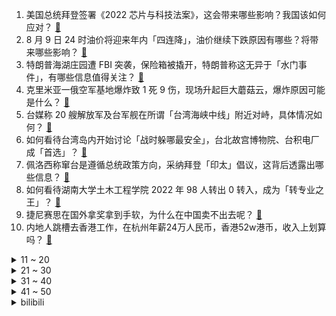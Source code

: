 1. 美国总统拜登签署《2022 芯片与科技法案》，这会带来哪些影响？我国该如何应对？ [:link:](https://www.zhihu.com/question/546924831)
2. 8 月 9 日 24 时油价将迎来年内「四连降」，油价继续下跌原因有哪些？将带来哪些影响？ [:link:](https://www.zhihu.com/question/547342986)
3. 特朗普海湖庄园遭 FBI 突袭，保险箱被撬开，特朗普称这无异于「水门事件」，有哪些信息值得关注？ [:link:](https://www.zhihu.com/question/547641422)
4. 克里米亚一俄空军基地爆炸致 1 死 9 伤，现场升起巨大蘑菇云，爆炸原因可能是什么？ [:link:](https://www.zhihu.com/question/547731573)
5. 台媒称 20 艘解放军及台军舰在所谓「台湾海峡中线」附近对峙，具体情况如何？ [:link:](https://www.zhihu.com/question/547698439)
6. 如何看待台湾岛内开始讨论「战时躲哪最安全」，台北故宫博物院、台积电厂成「首选」？ [:link:](https://www.zhihu.com/question/547624492)
7. 佩洛西称窜台是遵循总统政策方向，采纳拜登「印太」倡议，这背后透露出哪些信息？ [:link:](https://www.zhihu.com/question/547755162)
8. 如何看待湖南大学土木工程学院 2022 年 98 人转出 0 转入，成为「转专业之王」？ [:link:](https://www.zhihu.com/question/547254904)
9. 捷尼赛思在国外拿奖拿到手软，为什么在中国卖不出去呢？ [:link:](https://www.zhihu.com/question/547335025)
10. 内地人跳槽去香港工作，在杭州年薪24万人民币，香港52w港币，收入上划算吗？ [:link:](https://www.zhihu.com/question/533646266)
<details>
<summary>11 ~ 20</summary>

11. 外交部回应是否反制台湾地区炮击演练，称「以武拒统的图谋注定是螳臂当车」，有哪些信息值得关注？ [:link:](https://www.zhihu.com/question/547679419)
12. 媒体报道特朗普多次撕毁文件冲进马桶，致白宫厕所堵塞，其真实性如何？ [:link:](https://www.zhihu.com/question/547677022)
13. 日本前官员称「韩国曾是殖民地，日本应领导韩国」，外交部称「对殖民历史不以为耻反以为荣」，对此你怎么看？ [:link:](https://www.zhihu.com/question/547681329)
14. 各位会不会对作家江南感到可惜? [:link:](https://www.zhihu.com/question/534522677)
15. 孩子问「别的小朋友主动打我，老师让他道歉了，为什么我就必须得说没关系」，如何回答？ [:link:](https://www.zhihu.com/question/534678898)
16. 8 月 9 日厦门新增 3 例本土确诊病例，目前厦门防疫措施如何？ [:link:](https://www.zhihu.com/question/547653698)
17. 你见过最完美的户型是什么样子的？ [:link:](https://www.zhihu.com/question/351134471)
18. 北京市消协要求每日优鲜公布退费方案， 提出务必妥善处理消费者投诉，你认为遇到退费难题该如何解决？ [:link:](https://www.zhihu.com/question/547686777)
19. 北京地铁 2 号线一乘客翻入轨道，现已身亡，此事反映出地铁设计或管理方面存在哪些安全隐患？ [:link:](https://www.zhihu.com/question/547645764)
20. 2022 LPL 夏季赛 TES 0:2 不敌 V5 十三连胜中断，如何评价这场比赛？ [:link:](https://www.zhihu.com/question/547710968)
</details>
<details>
<summary>21 ~ 30</summary>

21. 芯片大基金又有 3 人被查，其中 2 人为 80 后，多家上市公司紧急公告，哪些信息值得关注？ [:link:](https://www.zhihu.com/question/547725588)
22. 美军里根号航母再次掉头并朝东北方向行驶，这释放了什么信号？ [:link:](https://www.zhihu.com/question/547702616)
23. 上海警方通报男子七夕节凌晨殴打女友，因琐事争执，现已行拘，他将面临哪些处罚？ [:link:](https://www.zhihu.com/question/547284459)
24. 中方表示坚决反对美英澳核潜艇合作、在亚太复制「核共享」，释放了什么信号？ [:link:](https://www.zhihu.com/question/547617204)
25. 为什么现在物质生活越来越好了，但人却越来越难快乐了？ [:link:](https://www.zhihu.com/question/544282789)
26. Billboard 正式官宣进入中国，是否会受到国内打榜风潮的干扰？会成为国内有公信力的榜单吗？ [:link:](https://www.zhihu.com/question/547639284)
27. 为什么最近新研发的空调很少以制冷为卖点了？ [:link:](https://www.zhihu.com/question/547631781)
28. 你的家族里出现过的最显赫的人有多显赫？ [:link:](https://www.zhihu.com/question/40241516)
29. 为什么贾政说袭人这个名字刁钻？ [:link:](https://www.zhihu.com/question/282114321)
30. 中国空间站第 2 个实验舱段「梦天实验舱」已完成出厂前所有研制工作，运抵文昌航天发射场，有哪些意义？ [:link:](https://www.zhihu.com/question/547616904)
</details>
<details>
<summary>31 ~ 40</summary>

31. 为什么现在的大学老师鼓励学生考研而不是去就业？ [:link:](https://www.zhihu.com/question/274676599)
32. 于月仙车祸事故肇事人被判 1 年，丈夫张学松已向检察机关提出对量刑的异议，如何从法律角度解读？ [:link:](https://www.zhihu.com/question/547651432)
33. 为什么很多人评价《博人传》毁了《火影忍者》? [:link:](https://www.zhihu.com/question/281030264)
34. 如何看待小米MIX Fold 2“突破折叠屏最后一公里”？什么是折叠屏的“最后一公里”？ [:link:](https://www.zhihu.com/question/547638926)
35. 廊坊全面取消限购及限售，含北三县及雄安新区周边，此举将带来哪些影响？ [:link:](https://www.zhihu.com/question/547644030)
36. 网文小说，矛盾到底是指的什么? [:link:](https://www.zhihu.com/question/547398876)
37. 复变函数中最令你惊艳的结论是什么？为什么？ [:link:](https://www.zhihu.com/question/528285638)
38. 如果你很有钱的话，那你还会出来工作吗？ [:link:](https://www.zhihu.com/question/546983762)
39. 如何看待有消息称「印度拟将中国大陆手机制造商逐出低端市场」？国产手机有哪些竞争力？ [:link:](https://www.zhihu.com/question/547618423)
40. 如何评价 8月 9日发布的一加 Ace pro手机？有什么亮点和不足？ [:link:](https://www.zhihu.com/question/547671802)
</details>
<details>
<summary>41 ~ 50</summary>

41. 主机届的御三家任天堂、索尼、微软，你更倾向于哪一家？又是因为什么原因而让你更倾向它？ [:link:](https://www.zhihu.com/question/547420307)
42. 国家医保局通报广州白云山天心制药等 3 家企业虚增原料药价格、虚抬药价套取资金有关情况，具体情况如何？ [:link:](https://www.zhihu.com/question/547684707)
43. 当你的努力没有得到回报时，你还会继续努力吗？ [:link:](https://www.zhihu.com/question/546284550)
44. 英博物馆同意向尼日利亚归还 72 件文物，成为非洲索回文物的重要胜利，对我国流失文物追索有何参考意义？ [:link:](https://www.zhihu.com/question/547703759)
45. 多地海景房价格大跌，惠州一海景房 1.66 折拍卖，过去火热的海景豪宅，如今为何降价还难卖？ [:link:](https://www.zhihu.com/question/547675744)
46. 为什么有一些人没读书还过的很好? [:link:](https://www.zhihu.com/question/547513086)
47. 外交部回应「军演是否会成为常态」，称「这是中方维护国家主权和领土完整的正当之举」，释放了哪些信号？ [:link:](https://www.zhihu.com/question/547684340)
48. 《一人之下》里无根生和张之维哪个更厉害? [:link:](https://www.zhihu.com/question/473950139)
49. 写小说时，如何让读者感觉到搞笑？ [:link:](https://www.zhihu.com/question/427161679)
50. 想要冻龄，只维稳就够了吗? [:link:](https://www.zhihu.com/question/546730621)
</details><details>
<summary>bilibili</summary>

1. 你这背景确实是假的 [:link:](//www.bilibili.com/video/BV1nG4y1Y7rN)
2. 100斤vs200斤，交换饮食一周，会发生什么变化？？ [:link:](//www.bilibili.com/video/BV1ZB4y1r79G)
3. 小潮team辩论赛 [:link:](//www.bilibili.com/video/BV1nd4y1m7FH)
4. 承包一片藕塘！抽尽藕杆里的藕丝！只为做一块比黄金还贵的泥？ [:link:](//www.bilibili.com/video/BV1Bd4y127mh)
5. 我请大虾吃大虾！ [:link:](//www.bilibili.com/video/BV1ZU4y1Y7UM)
6. 婚礼办成漫展是什么体验？ [:link:](//www.bilibili.com/video/BV1Ye4y1D76J)
7. 我叫柯蓝，是附近有名的名蒸蛋（2） [:link:](//www.bilibili.com/video/BV1Me4y1Q711)
8. 《伪装者》 [:link:](//www.bilibili.com/video/BV1dF411c7sC)
9. 没想到吧？ 三人版向前冲！！！ [:link:](//www.bilibili.com/video/BV14T411L7C3)
10. 第1期 东尼ookii立Flag痛击啊吗粽？【哔哩哔哩向前冲】 [:link:](//www.bilibili.com/video/BV1VT411L74E)
<details>
<summary>11 ~ 20</summary>

11. 动 捕 鬼 才 [:link:](//www.bilibili.com/video/BV14F411A7NQ)
12. G.E.M.邓紫棋《GLORIA》官方MV | 第一章 | 启示录REVELATION [:link:](//www.bilibili.com/video/BV1kd4y1N7sb)
13. 下冰雹了，该回家了，从草原要回到沙漠边缘啦。 [:link:](//www.bilibili.com/video/BV19T411w7AC)
14. 其实在房顶过夜也蛮好的，就是蚊子有点多。 [:link:](//www.bilibili.com/video/BV1QG4y1v78m)
15. 小球动画演奏宫崎骏动画《千与千寻》插曲 [:link:](//www.bilibili.com/video/BV1QG4y1v78Y)
16. 建议收藏！这些学生党最应该学会的硬技能，一个视频教会你：设计、剪辑、办公软件 [:link:](//www.bilibili.com/video/BV15B4y167Ds)
17. 【TF家族】2022 TF家族夏日运动会 [:link:](//www.bilibili.com/video/BV1ua411f7rg)
18. 当我第七次尝试rap [:link:](//www.bilibili.com/video/BV1SB4y147Hv)
19. ”凶 手 不 止 一 个“ [:link:](//www.bilibili.com/video/BV1eG4y1v7Ky)
20. 我！三木！向前冲！vlog！ [:link:](//www.bilibili.com/video/BV1ZB4y147ao)
</details>
<details>
<summary>21 ~ 30</summary>

21. 【鬼畜电影】熊出没之熊心归去（79分钟完整版） [:link:](//www.bilibili.com/video/BV1MT411L7fi)
22. 当医生看到我的历史记录….. [:link:](//www.bilibili.com/video/BV14T411L7oV)
23. 比世界上最辣泡面还要辣一倍？帅小伙嘴巴都吃肿了! [:link:](//www.bilibili.com/video/BV1PT411L75j)
24. 不魔改，不抄袭，不加爱情，就不会拍剧？ [:link:](//www.bilibili.com/video/BV1oU4y1k7dX)
25. “就剩一瓶了” [:link:](//www.bilibili.com/video/BV1vg411y776)
26. 结 婚 且 开 团 [:link:](//www.bilibili.com/video/BV1Ae4y1Q74S)
27. 纽约最贵自助餐！！小伙直飞4000公里，能吃回本吗？ [:link:](//www.bilibili.com/video/BV16W4y1a7u2)
28. 这件事好像不是很离谱。。 [:link:](//www.bilibili.com/video/BV1HG41187Nt)
29. 外卖员:我不允许任何一位顾客挨了饿！ [:link:](//www.bilibili.com/video/BV1ut4y1G7AD)
30. 【STN快报第6.5季01】企鹅最强的吸血游戏出现了！ [:link:](//www.bilibili.com/video/BV1cU4y1e7xC)
</details>
<details>
<summary>31 ~ 40</summary>

31. 此作品献给纯路人 [:link:](//www.bilibili.com/video/BV1YU4y1e7Jw)
32. 钢材缩水实锤！东风本田CR-V对撞雪佛兰探界者 [:link:](//www.bilibili.com/video/BV1hU4y1e7BD)
33. 【原神外传】：用时100天就做出这么个东西？ [:link:](//www.bilibili.com/video/BV19t4y137Wi)
34. 《 菇 勇 者 2 》 [:link:](//www.bilibili.com/video/BV17d4y1N7gn)
35. 帅小伙自制红油火锅底料，没想到火锅底料这么难做！ [:link:](//www.bilibili.com/video/BV18a411o7Bf)
36. 评分3.7！网飞惨遭诈骗？拷打2018最低能动画！看完直接全麻 [:link:](//www.bilibili.com/video/BV1eS4y1s7cx)
37. 永琪向前冲！（下） [:link:](//www.bilibili.com/video/BV1SG4y1v76E)
38. 外卖员：您点的外卖真香啊！ [:link:](//www.bilibili.com/video/BV1wT411L7z2)
39. 对不起，我真的太快了！ [:link:](//www.bilibili.com/video/BV1La411K7pQ)
40. 连环整蛊｜假装整蛊男友一整天，让他处于十级警惕… [:link:](//www.bilibili.com/video/BV1xN4y157ym)
</details>
<details>
<summary>41 ~ 50</summary>

41. 【荒野大镖客2】我的亚瑟不需要救赎了 [:link:](//www.bilibili.com/video/BV13g411y7Tu)
42. 简易夏日泳池别墅 [:link:](//www.bilibili.com/video/BV1eS4y147Up)
43. “这短短四十多分钟，看懂的人却花了二十多年...” [:link:](//www.bilibili.com/video/BV1JN4y1j7Vo)
44. 哔哩哔哩向前冲 之勇士发廊队！！！ [:link:](//www.bilibili.com/video/BV1CB4y147pP)
45. 空气炸锅版《芝士烤牛奶》来了！ [:link:](//www.bilibili.com/video/BV1uW4y1Y7aP)
46. 我终于成了全B站第一个…？ [:link:](//www.bilibili.com/video/BV1nG4y1Y7EB)
47. 【特效向】只澜 传承之章 [:link:](//www.bilibili.com/video/BV1At4y1g7ZM)
48. 好Q弹！这套笔看起来很好吃！ [:link:](//www.bilibili.com/video/BV1ct4y1G7fz)
49. 泰国生腌第一吃，味道其实挺好的，但是没想象的那么惊艳！ [:link:](//www.bilibili.com/video/BV12d4y1T72m)
50. 昨晚直播粉丝朋友们的打赏已全部捐献，感谢大家对红客的支持！ [:link:](//www.bilibili.com/video/BV1kG411b7M7)
</details>
<details>
<summary>51 ~ 60</summary>

51. “帝君的小棉袄” [:link:](//www.bilibili.com/video/BV14a411K7Zd)
52. 笑死我了 不允许有人没看过这个视频 [:link:](//www.bilibili.com/video/BV1Pg411y7Ti)
53. 【书记舞】双胞胎学姐想让铁根er学跳舞 [:link:](//www.bilibili.com/video/BV1YS4y147th)
54. 为什么街边的「盖浇饭小店」，越来越少了？ [:link:](//www.bilibili.com/video/BV1BB4y1t7JU)
55. 据说是加菲猫最爱的食物？「肉酱千层面」 [:link:](//www.bilibili.com/video/BV1Dd4y1T7mQ)
56. 国产综艺里罕见的真性情，两个善良的人相遇，最终成了幸福的人 [:link:](//www.bilibili.com/video/BV12e4y1D7jv)
57. 现实中真的存在宵宫这样的女孩吗 [:link:](//www.bilibili.com/video/BV11B4y1t7gT)
58. 贱谍过家家（2） [:link:](//www.bilibili.com/video/BV1Se4y1D7xW)
59. 爆肝36小时 只为了这60秒的视频 [:link:](//www.bilibili.com/video/BV1Qe4y1D7mT)
60. “这么浅，我直接过去” [:link:](//www.bilibili.com/video/BV1iT411L7rg)
</details>
<details>
<summary>61 ~ 70</summary>

61. 面试之前一定要知道事，学会让你少走十年弯路 [:link:](//www.bilibili.com/video/BV1kN4y157TX)
62. 小学生迷惑行为大赏，我看不懂，但我大受震撼！ [:link:](//www.bilibili.com/video/BV1CG4y1v71F)
63. [1年噩梦，在此结束][TAS]e支1.9.7 7-10通关!!! [:link:](//www.bilibili.com/video/BV1ar4y157oL)
64. 这搭档勉强能处 [:link:](//www.bilibili.com/video/BV1RT41157G8)
65. 大学生如何在宿舍拍出《向前冲》 [:link:](//www.bilibili.com/video/BV1yG411b7c9)
66. 自制左撇子掰手腕辅助器 [:link:](//www.bilibili.com/video/BV1gF411P7fv)
67. “长大后发现，这么棒的台词越来越少了” [:link:](//www.bilibili.com/video/BV1fe4y1D7ft)
68. 【原神手书】✦侦探们的夏日绮想曲✦~「蓝宝石」失踪之谜~ || 四风少年 [:link:](//www.bilibili.com/video/BV1nY4y1A78d)
69. 【原神配音•2】璃月人贩子一一申鹤 [:link:](//www.bilibili.com/video/BV1UN4y1V7Db)
70. 快乐合成器 [:link:](//www.bilibili.com/video/BV1mG411b7cy)
</details>
<details>
<summary>71 ~ 80</summary>

71. 巨喵来啦 [:link:](//www.bilibili.com/video/BV1at4y137Rb)
72. 缘分太神奇了！我做梦都没想到，我竟然嫁给了相差11岁的童年偶像，更不敢相信的是，我们已经俩娃了😂 [:link:](//www.bilibili.com/video/BV1cg411y7EE)
73. 我们的童年好像真的不见了！ [:link:](//www.bilibili.com/video/BV1VT411L78h)
74. 就绝区零这美术细节和完成度，你管这叫一测？ [:link:](//www.bilibili.com/video/BV1id4y1T7XL)
75. 大龄单身青年骑行拍短视频，十一个月涨粉90万，今天聊聊一路走来的经历 [:link:](//www.bilibili.com/video/BV1SB4y1z73G)
76. 暑假开空调时的尴尬 [:link:](//www.bilibili.com/video/BV1it4y1G7ZU)
77. 复原古代火折子技艺，一吹即燃；古人就是用它来保存火种，好比现在的打火机 [:link:](//www.bilibili.com/video/BV1ua411P7qL)
78. 【2022TF家族夏日运动会】时代少年团4K全程饭拍 [:link:](//www.bilibili.com/video/BV1iV4y1x775)
79. 字符的极限操作，用1000000个id画画 [:link:](//www.bilibili.com/video/BV1rG411b7oE)
80. 【末日城市100天】弹尽粮绝！陷入绝境了吗？#2 [:link:](//www.bilibili.com/video/BV1Nr4y1L7MX)
</details>
<details>
<summary>81 ~ 90</summary>

81. 史上最伟大的发明！他撕毁3000亿，只为点亮你的世界！白日梦想家特斯拉 [:link:](//www.bilibili.com/video/BV1Dd4y1T79S)
82. 揭秘成本214卖糯米丸子赚多少 [:link:](//www.bilibili.com/video/BV1Gd4y1m7Xi)
83. 室外地面76度！ 我家地面却零下-30℃！猫直呼冻脚！ [:link:](//www.bilibili.com/video/BV1ga411f79y)
84. 这才是宠物的真实状态 [:link:](//www.bilibili.com/video/BV1dF411A7ET)
85. 『等不来花开』我要的不多，1个赞可以吗？【兰音翻唱】 [:link:](//www.bilibili.com/video/BV1GN4y157dt)
86. 可爱吗？拿智商换的！ [:link:](//www.bilibili.com/video/BV1Be4y1D7Vz)
87. 【荒野大镖客2】约翰探店：瓦伦丁 $0.03 [:link:](//www.bilibili.com/video/BV1bY4y1w7cq)
88. 广州顺德菜馆  厨子探店¥400 [:link:](//www.bilibili.com/video/BV1oY4y1w7qi)
89. 当我在英国老公面前一本正经撒谎 [:link:](//www.bilibili.com/video/BV1oB4y1z77H)
90. 你担心的未来 压根就未来... [:link:](//www.bilibili.com/video/BV1bd4y1m7bP)
</details>
<details>
<summary>91 ~ 100</summary>

91. 你这MC太假了 [:link:](//www.bilibili.com/video/BV1oa411N7Ye)
92. “当潮流爱新鲜 当旁人爱标签” [:link:](//www.bilibili.com/video/BV1nV4y1x7nF)
93. 这只牛最近爱吃辣 把自己装备辣掉了 [:link:](//www.bilibili.com/video/BV1JB4y167Lv)
94. 为什么会有人用这种奇葩方式吃饭呀！？ [:link:](//www.bilibili.com/video/BV1wW4y1Y7Qj)
95. 原来，这就是朋友 [:link:](//www.bilibili.com/video/BV1kG4y1v7MN)
96. 深夜的便利店是我夏天最爱的地方! [:link:](//www.bilibili.com/video/BV1Ma411K7xX)
97. 记录我买金条的全过程，为什么突然想买黄金? [:link:](//www.bilibili.com/video/BV1qB4y147gB)
98. 在嘲讽声中，他建起了老兵最后的骄傲。 [:link:](//www.bilibili.com/video/BV1Mt4y1G7pE)
99. 【整活】猪帮说唱ep1 [:link:](//www.bilibili.com/video/BV1gN4y1573V)
100. 我新买的车啊！但是是矿车 [:link:](//www.bilibili.com/video/BV1mY4y1w7Hs)
</details></details>